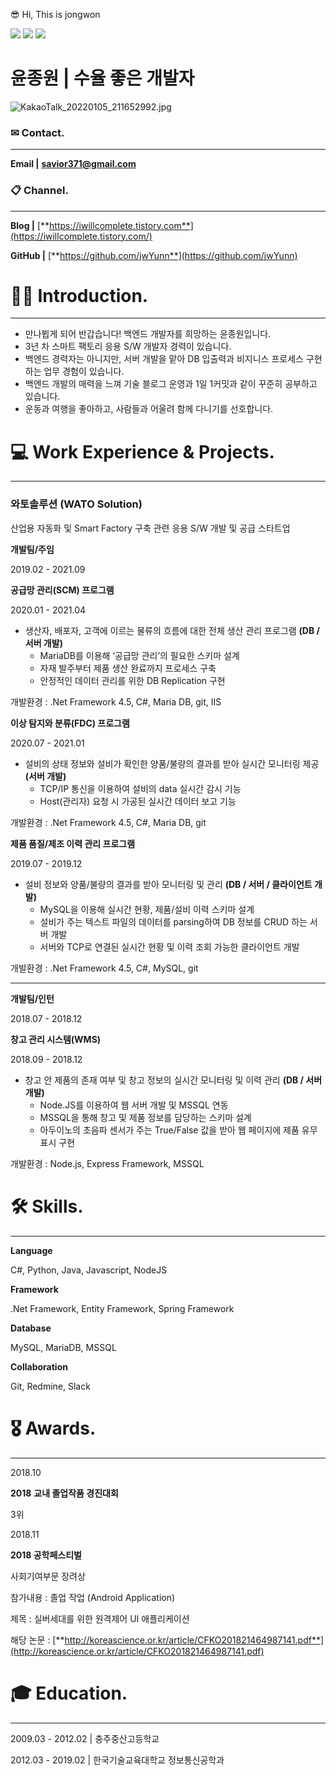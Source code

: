 <!-- - 👋 Hi, I’m @jwYunn
- 👀 I’m interested in ...
- 🌱 I’m currently learning ...
- 💞️ I’m looking to collaborate on ...
- 📫 How to reach me ...


<a href="버튼을 눌렀을 때 이동할 링크" target="_blank"><img src="https://img.shields.io/badge/뱃지레이블-배경색?style=뱃지모양&logo=로고&logoColor=로고색상"/></a>


<!---
jwYunn/jwYunn is a ✨ special ✨ repository because its `README.md` (this file) appears on your GitHub profile.
You can click the Preview link to take a look at your changes.
--->

😎 Hi, This is jongwon


<a href="savior371@gmail.com" target="_blank"><img src="https://img.shields.io/badge/뱃지레이블-배경색?style=뱃지모양&logo=로고&logoColor=로고색상"/></a>
<a href="버튼을 눌렀을 때 이동할 링크" target="_blank"><img src="https://img.shields.io/badge/뱃지레이블-배경색?style=뱃지모양&logo=로고&logoColor=로고색상"/></a>
<a href="버튼을 눌렀을 때 이동할 링크" target="_blank"><img src="https://img.shields.io/badge/뱃지레이블-배경색?style=뱃지모양&logo=로고&logoColor=로고색상"/></a>


# 윤종원 | 수율 좋은 개발자

![KakaoTalk_20220105_211652992.jpg](%E1%84%8B%E1%85%B2%E1%86%AB%E1%84%8C%E1%85%A9%E1%86%BC%E1%84%8B%E1%85%AF%E1%86%AB%20%E1%84%89%E1%85%AE%E1%84%8B%E1%85%B2%E1%86%AF%20%E1%84%8C%E1%85%A9%E1%87%82%E1%84%8B%E1%85%B3%E1%86%AB%20%E1%84%80%E1%85%A2%E1%84%87%E1%85%A1%E1%86%AF%E1%84%8C%E1%85%A1%20f382abcc67a84019b4f5c322adbdddad/KakaoTalk_20220105_211652992.jpg)

### ✉ Contact.

---

**Email  |**  **savior371@gmail.com**

### 📋 Channel.

---

**Blog  |**  [**https://iwillcomplete.tistory.com**](https://iwillcomplete.tistory.com/)

**GitHub  |**  [**https://github.com/jwYunn**](https://github.com/jwYunn)

# 🙋‍♂️ Introduction.

---

- 만나뵙게 되어 반갑습니다! 백엔드 개발자를 희망하는 윤종원입니다.
- 3년 차 스마트 팩토리 응용 S/W 개발자 경력이 있습니다.
- 백엔드 경력자는 아니지만, 서버 개발을 맡아 DB 입출력과 비지니스 프로세스 구현하는 업무   경험이 있습니다.
- 백엔드 개발의 매력을 느껴 기술 블로그 운영과 1일 1커밋과 같이 꾸준히 공부하고 있습니다.
- 운동과 여행을 좋아하고, 사람들과 어울려 함께 다니기를 선호합니다.

# 💻 Work Experience & Projects.

---

### 와토솔루션 (WATO Solution)

산업용 자동화 및 Smart Factory 구축 관련 응용 S/W 개발 및 공급 스타트업

**개발팀/주임**

2019.02 - 2021.09

**공급망 관리(SCM) 프로그램**

2020.01 - 2021.04

- 생산자, 배포자, 고객에 이르는 물류의 흐름에 대한 전체 생산 관리 프로그램 **(DB / 서버 개발)**
    - MariaDB를 이용해 ‘공급망 관리’의 필요한 스키마 설계
    - 자재 발주부터 제품 생산 완료까지 프로세스 구축
    - 안정적인 데이터 관리를 위한 DB Replication 구현

개발환경 : .Net Framework 4.5, C#, Maria DB, git, IIS

**이상 탐지와 분류(FDC) 프로그램**

2020.07 - 2021.01

- 설비의 상태 정보와 설비가 확인한 양품/불량의 결과를 받아 실시간 모니터링 제공 **(서버 개발)**
    - TCP/IP 통신을 이용하여 설비의 data 실시간 감시 기능
    - Host(관리자) 요청 시 가공된 실시간 데이터 보고 기능

개발환경 : .Net Framework 4.5, C#, Maria DB, git

**제품 품질/제조 이력 관리 프로그램**

2019.07 - 2019.12

- 설비 정보와 양품/불량의 결과를 받아 모니터링 및 관리
**(DB / 서버 / 클라이언트 개발)**
    - MySQL을 이용해 실시간 현황, 제품/설비 이력 스키마 설계
    - 설비가 주는 텍스트 파일의 데이터를 parsing하여 DB 정보를 CRUD 하는 서버 개발
    - 서버와 TCP로 연결된 실시간 현황 및 이력 조회 가능한 클라이언트 개발

개발환경 : .Net Framework 4.5, C#, MySQL, git

---

**개발팀/인턴**

2018.07 - 2018.12

**창고 관리 시스템(WMS)**

2018.09 - 2018.12

- 창고 안 제품의 존재 여부 및 창고 정보의 실시간 모니터링 및 이력 관리 **(DB / 서버 개발)**
    - Node.JS를 이용하여 웹 서버 개발 및 MSSQL 연동
    - MSSQL을 통해 창고 및 제품 정보를 담당하는 스키마 설계
    - 아두이노의 초음파 센서가 주는 True/False 값을 받아 웹 페이지에 제품 유무 표시 구현

개발환경 : Node.js, Express Framework, MSSQL

# 🛠 Skills.

---

**Language**

C#, Python, Java, Javascript, NodeJS

**Framework**

.Net Framework, Entity Framework, Spring Framework

**Database**

MySQL, MariaDB, MSSQL

**Collaboration**

Git, Redmine, Slack

# 🎖 Awards.

---

2018.10

**2018** **교내 졸업작품 경진대회**

3위

2018.11

**2018 공학페스티벌**

사회기여부문 장려상

참가내용 : 졸업 작업 (Android Application)

제목 : 실버세대를 위한 원격제어 UI 애플리케이션

해당 논문 : [**http://koreascience.or.kr/article/CFKO201821464987141.pdf**](http://koreascience.or.kr/article/CFKO201821464987141.pdf)

# 🎓 Education.

---

2009.03 - 2012.02  |  충주중산고등학교

2012.03 - 2019.02  |  한국기술교육대학교 정보통신공학과
